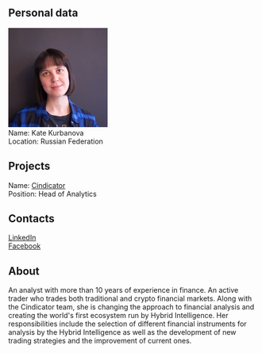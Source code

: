 ## Personal data
![kate kurbanova photo](photo/kate_kurbanova.jpg)  
Name:   Kate Kurbanova  
Location: Russian Federation  
## Projects 
Name: [Cindicator](../projects/cindicator.md)  
Position: Head of Analytics 
## Contacts
[LinkedIn](https://www.linkedin.com/in/kate-kurbanova-241600124/)     
[Facebook](https://www.facebook.com/profile.php?id=100012263624886)   
## About
An analyst with more than 10 years of experience in finance. An active trader who trades both traditional and crypto financial markets. Along with the Cindicator team, she is changing the approach to financial analysis and creating the world's first ecosystem run by Hybrid Intelligence. Her responsibilities include the selection of different financial instruments for analysis by the Hybrid Intelligence as well as the development of new trading strategies and the improvement of current ones.
